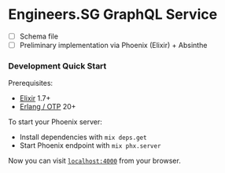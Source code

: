 # Engineers.SG GraphQL Service

- [ ] Schema file
- [ ] Preliminary implementation via Phoenix (Elixir) + Absinthe

### Development Quick Start

Prerequisites:

  * [Elixir] 1.7+
  * [Erlang / OTP] 20+

To start your Phoenix server:

  * Install dependencies with `mix deps.get`
  * Start Phoenix endpoint with `mix phx.server`

Now you can visit [`localhost:4000`](http://localhost:4000) from your browser.


[Elixir]: https://elixir-lang.org/
[Erlang / OTP]: https://www.erlang.org/

